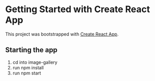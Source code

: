 # Getting Started with Create React App

This project was bootstrapped with [Create React App](https://github.com/facebook/create-react-app).

## Starting the app
1. cd into image-gallery
2. run npm install
3. run npm start
